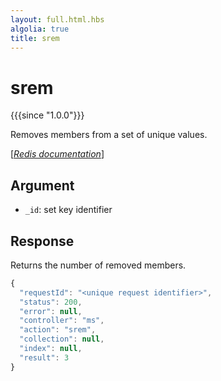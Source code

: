 ```yaml
---
layout: full.html.hbs
algolia: true
title: srem
---
```



# srem

{{{since "1.0.0"}}}

Removes members from a set of unique values.

[[_Redis documentation_]](https://redis.io/commands/srem)


## Argument

* `_id`: set key identifier


## Response

Returns the number of removed members.

```javascript
{
  "requestId": "<unique request identifier>",
  "status": 200,
  "error": null,
  "controller": "ms",
  "action": "srem",
  "collection": null,
  "index": null,
  "result": 3
}
```
